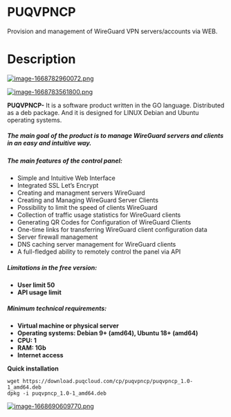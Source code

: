 # PUQVPNCP
Provision and management of WireGuard VPN servers/accounts via WEB.
# Description
[![image-1668782960072.png](https://doc.puq.info/uploads/images/gallery/2022-11/scaled-1680-/image-1668782960072.png)](https://doc.puq.info/books/puqvpncp/page/description "https://doc.puq.info/books/puqvpncp/page/description")

[![image-1668783561800.png](https://doc.puq.info/uploads/images/gallery/2022-11/scaled-1680-/image-1668783561800.png)](https://www.wireguard.com/ "https://www.wireguard.com/")

****PUQVPNCP**-** It is a software product written in the GO language. Distributed as a deb package. And it is designed for LINUX Debian and Ubuntu operating systems.

##### The main goal of the product is to manage WireGuard servers and clients in an easy and intuitive way.

##### **The main features of the control panel:**

- Simple and Intuitive Web Interface
- Integrated SSL Let’s Encrypt
- Creating and managment servers WireGuard
- Creating and Managing WireGuard Server Clients
- Possibility to limit the speed of clients WireGuard
- Collection of traffic usage statistics for WireGuard clients
- Generating QR Codes for Configuration of WireGuard Clients
- One-time links for transferring WireGuard client configuration data
- Server firewall management
- DNS caching server management for WireGuard clients
- A full-fledged ability to remotely control the panel via API

##### **Limitations in the free version:**

- **User limit 50**
- **API usage limit**

##### **Minimum technical requirements:**

- **Virtual machine or physical server**
- **Operating systems: Debian 9+ (amd64), Ubuntu 18+ (amd64)**
- **CPU: 1**
- **RAM: 1Gb**
- **Internet access**

**Quick installation**

```shell
wget https://download.puqcloud.com/cp/puqvpncp/puqvpncp_1.0-1_amd64.deb
dpkg -i puqvpncp_1.0-1_amd64.deb
```

[![image-1668690609770.png](https://doc.puq.info/uploads/images/gallery/2022-11/scaled-1680-/image-1668690609770.png)](https://doc.puq.info/uploads/images/gallery/2022-11/image-1668690609770.png)

